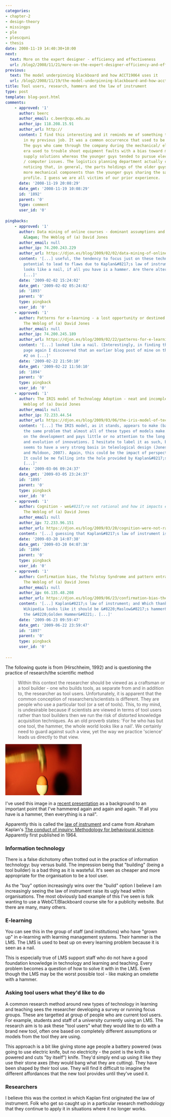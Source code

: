 ```yaml
---
categories:
- chapter-2
- design-theory
- missingps
- ple
- plescquni
- thesis
date: 2008-11-19 14:40:30+10:00
next:
  text: More on the expert designer - efficiency and effectiveness
  url: /blog2/2008/11/21/more-on-the-expert-designer-efficiency-and-effectiveness/
previous:
  text: The model underpinning blackboard and how ACCT19064 uses it
  url: /blog2/2008/11/19/the-model-underpinning-blackboard-and-how-acct19064-uses-it/
title: Tool users, research, hammers and the law of instrument
type: post
template: blog-post.html
comments:
    - approved: '1'
      author: beerc
      author_email: c.beer@cqu.edu.au
      author_ip: 118.208.15.91
      author_url: http://
      content: I find this interesting and it reminds me of something that used to happen
        in my previous job. It was a common occurrence that used to be joked about regularly.
        The guys who came through the company during the mechanical/ elctro-mechanical
        era used to trouble shoot equipment faults with a bias toward mechanical / power
        supply solutions whereas the younger guys tended to pursue electrical / logic
        / computer issues. The logistics planning department actually confirmed this by
        noticing that, in general, the parts holdings of the older guys tended to contain
        more mechanical components than the younger guys sharing the same equipment distribution
        profile. I guess we are all victims of our prior experience.
      date: '2008-11-19 20:08:29'
      date_gmt: '2008-11-19 10:08:29'
      id: '1892'
      parent: '0'
      type: comment
      user_id: '0'
    
pingbacks:
    - approved: '1'
      author: Data mining of online courses - dominant assumptions and innovation potential
        &laquo; The Weblog of (a) David Jones
      author_email: null
      author_ip: 74.200.243.229
      author_url: https://djon.es/blog/2009/02/02/data-mining-of-online-courses-dominant-assumptions-and-innovation-potential/
      content: '[...] useful, the tendency to focus just on these technologies has the
        potential to lead to flaws due to Kaplan&#8217;s law of instrument. Everything
        looks like a nail, if all you have is a hammer. Are there alternative tools or
        [...]'
      date: '2009-02-02 15:24:02'
      date_gmt: '2009-02-02 05:24:02'
      id: '1893'
      parent: '0'
      type: pingback
      user_id: '0'
    - approved: '1'
      author: Patterns for e-learning - a lost opportunity or destined to fail &laquo;
        The Weblog of (a) David Jones
      author_email: null
      author_ip: 74.200.245.189
      author_url: https://djon.es/blog/2009/02/22/patterns-for-e-learning-a-lost-opportunity-or-destined-to-fail/
      content: '[...] looked like a nail. (Interestingly, in finding the law of instrument
        page again I discovered that an earlier blog post of mine on the topic, is now
        #2 on [...]'
      date: '2009-02-22 21:50:10'
      date_gmt: '2009-02-22 11:50:10'
      id: '1894'
      parent: '0'
      type: pingback
      user_id: '0'
    - approved: '1'
      author: The IRIS model of Technology Adoption - neat and incomplete? &laquo; The
        Weblog of (a) David Jones
      author_email: null
      author_ip: 72.233.44.54
      author_url: https://djon.es/blog/2009/03/06/the-iris-model-of-technology-adoption-neat-and-incomplete/
      content: '[...] The IRIS model, as it stands, appears to make (based on my interpretation)
        the same problem that almost all of these types of models make. It focuses mostly
        on the development and pays little or no attention to the long term use, adaptation
        and evolution of innovations. I hesitate to label it as such, but the IRIS model
        seems to have a very strong basis in teleological design (Jones et al, 2005; Jones
        and Muldoon, 2007). Again, this could be the impact of perspective and context.
        It could be me falling into the hole provided by Kaplan&#8217;s law of instrument.
        [...]'
      date: '2009-03-06 09:24:37'
      date_gmt: '2009-03-05 23:24:37'
      id: '1895'
      parent: '0'
      type: pingback
      user_id: '0'
    - approved: '1'
      author: Cognition - we&#8217;re not rational and how it impacts e-learning &laquo;
        The Weblog of (a) David Jones
      author_email: null
      author_ip: 72.233.96.151
      author_url: https://djon.es/blog/2009/03/20/cognition-were-not-rational-and-how-it-impacts-e-learning/
      content: '[...] guessing that Kaplan&#8217;s law of instrument is somewhat [...]'
      date: '2009-03-20 14:07:38'
      date_gmt: '2009-03-20 04:07:38'
      id: '1896'
      parent: '0'
      type: pingback
      user_id: '0'
    - approved: '1'
      author: Confirmation bias, the Tolstoy Syndrome and pattern entrainment &laquo;
        The Weblog of (a) David Jones
      author_email: null
      author_ip: 66.135.48.208
      author_url: https://djon.es/blog/2009/06/23/confirmation-bias-the-tolstoy-syndrome-and-pattern-entrainment/
      content: '[...] Kaplan&#8217;s law of instrument; and Which thanks to Damien and
        Wikipedia looks like it should be &#8220;Maslow&#8217;s hammer&#8221; or simply
        the &#8220;Golden Hammer&#8221;. [...]'
      date: '2009-06-23 09:59:47'
      date_gmt: '2009-06-22 23:59:47'
      id: '1897'
      parent: '0'
      type: pingback
      user_id: '0'
    
---
```

The following quote is from (Hirschheim, 1992) and is questioning the practice of research/the scientific method

> Within this context the researcher should be viewed as a craftsman or a tool builder - one who builds tools, as separate from and in addition to, the researcher as tool users. Unfortunately, it is apparent that the common conception of researchers/scientists is different. They are people who use a particular tool (or a set of tools). This, to my mind, is undesirable because if scientists are viewed in terms of tool users rather than tool builders then we run the risk of distorted knowledge acquisition techniques. As an old proverb states: 'For he who has but one tool, the hammer, the whole world looks like a nail'. We certainly need to guard against such a view, yet the way we practice 'science' leads us directly to that view.

[![Using a hammer to make an omelete](images/260939952_63b19e2128_m.jpg)](http://flickr.com/photos/photograham/260939952/)

I've used this image in a [recent presentation](http://www.slideshare.net/davidj/plescquni-origins-rational-outcomes-presentation/) as a background to an important point that I've hammered again and again and again. "If all you have is a hammer, then everything is a nail".

Apparently this is called the [law of instrument](http://stubbornfacts.us/botj/the_law_of_the_instrument) and came from Abraham Kaplan's [The conduct of inquiry: Methodology for behavioural science](http://www.amazon.com/Conduct-Inquiry-Methodology-Behavioral-Science/dp/0352117001). Apparently first published in 1964.

### Information technology

There is a false dichotomy often trotted out in the practice of information technology: buy versus build. The impression being that "building" (being a tool builder) is a bad thing as it is wasteful. It's seen as cheaper and more appropriate for the organisation to be a tool user.

As the "buy" option increasingly wins over the "build" option I believe I am increasingly seeing the law of instrument raise its ugly head within organisations. The most obviously bad example of this I've seen is folk wanting to use a WebCT/Blackboard course site for a publicity website. But there are many, many others.

### E-learning

You can see this in the group of staff (and institutions) who have "grown up" in e-learning with learning management systems. Their hammer is the LMS. The LMS is used to beat up on every learning problem because it is seen as a nail.

This is especially true of LMS support staff who do not have a good foundation knowledge in technology and learning and teaching. Every problem becomes a question of how to solve it with in the LMS. Even though the LMS may be the worst possible tool - like making an omelette with a hammer.

### Asking tool users what they'd like to do

A common research method around new types of technology in learning and teaching sees the researcher developing a survey or running focus groups. These are targetted at group of people who are current tool users. For example, students and staff of a university currently using an LMS. The research aim is to ask these "tool users" what they would like to do with a brand new tool, often one based on completely different assumptions or models from the tool they are using.

This approach is a bit like giving stone age people a battery powered (was going to use electric knife, but no electricity - the point is the knife is powered and cuts "by itself") knife. They'd simply end up using it like they use their stone axes (they would bang what they are cutting). They have been shaped by their tool use. They will find it difficult to imagine the different affordances that the new tool provides until they've used it.

### Researchers

I believe this was the context in which Kaplan first originated the law of instrument. Folk who get so caught up in a particular research methodology that they continue to apply it in situations where it no longer works.